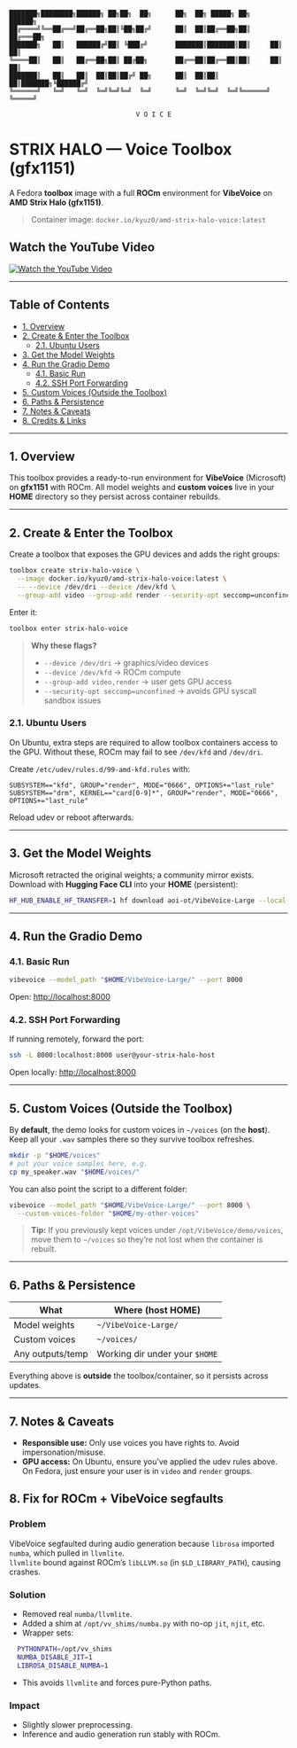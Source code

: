 ```
███████╗████████╗██████╗ ██╗██╗  ██╗      ██╗  ██╗ █████╗ ██╗      ██████╗
██╔════╝╚══██╔══╝██╔══██╗██║╚██╗██╔╝      ██║  ██║██╔══██╗██║     ██╔═══██╗
███████╗   ██║   ██████╔╝██║ ╚███╔╝       ███████║███████║██║     ██║   ██║
╚════██║   ██║   ██╔══██╗██║ ██╔██╗       ██╔══██║██╔══██║██║     ██║   ██║
███████║   ██║   ██║  ██║██║██╔╝ ██╗      ██║  ██║██║  ██║███████╗╚██████╔╝
╚══════╝   ╚═╝   ╚═╝  ╚═╝╚═╝╚═╝  ╚═╝      ╚═╝  ╚═╝╚═╝  ╚═╝╚══════╝ ╚═════╝

                                V O I C E                        
```

# STRIX HALO — Voice Toolbox (gfx1151)

A Fedora **toolbox** image with a full **ROCm** environment for **VibeVoice** on **AMD Strix Halo (gfx1151)**.

> Container image: `docker.io/kyuz0/amd-strix-halo-voice:latest`

## Watch the YouTube Video

[![Watch the YouTube Video](https://img.youtube.com/vi/jeBqYNWRLEc/maxresdefault.jpg)](https://youtu.be/jeBqYNWRLEc)

---

## Table of Contents

* [1. Overview](#1-overview)
* [2. Create & Enter the Toolbox](#2-create--enter-the-toolbox)
  * [2.1. Ubuntu Users](#21-ubuntu-users)
* [3. Get the Model Weights](#3-get-the-model-weights)
* [4. Run the Gradio Demo](#4-run-the-gradio-demo)
  * [4.1. Basic Run](#41-basic-run)
  * [4.2. SSH Port Forwarding](#42-ssh-port-forwarding)
* [5. Custom Voices (Outside the Toolbox)](#5-custom-voices-outside-the-toolbox)
* [6. Paths & Persistence](#6-paths--persistence)
* [7. Notes & Caveats](#7-notes--caveats)
* [8. Credits & Links](#8-credits--links)

---

## 1. Overview

This toolbox provides a ready-to-run environment for **VibeVoice** (Microsoft) on **gfx1151** with ROCm. All model weights and **custom voices** live in your **HOME** directory so they persist across container rebuilds.

---

## 2. Create & Enter the Toolbox

Create a toolbox that exposes the GPU devices and adds the right groups:

```bash
toolbox create strix-halo-voice \
  --image docker.io/kyuz0/amd-strix-halo-voice:latest \
  -- --device /dev/dri --device /dev/kfd \
  --group-add video --group-add render --security-opt seccomp=unconfined
```

Enter it:

```bash
toolbox enter strix-halo-voice
```

> **Why these flags?**
>
> * `--device /dev/dri` → graphics/video devices
> * `--device /dev/kfd` → ROCm compute
> * `--group-add video,render` → user gets GPU access
> * `--security-opt seccomp=unconfined` → avoids GPU syscall sandbox issues

### 2.1. Ubuntu Users

On Ubuntu, extra steps are required to allow toolbox containers access to the GPU. Without these, ROCm may fail to see `/dev/kfd` and `/dev/dri`.

Create `/etc/udev/rules.d/99-amd-kfd.rules` with:

```
SUBSYSTEM=="kfd", GROUP="render", MODE="0666", OPTIONS+="last_rule"
SUBSYSTEM=="drm", KERNEL=="card[0-9]*", GROUP="render", MODE="0666", OPTIONS+="last_rule"
```

Reload udev or reboot afterwards.

---

## 3. Get the Model Weights

Microsoft retracted the original weights; a community mirror exists. Download with **Hugging Face CLI** into your **HOME** (persistent):

```bash
HF_HUB_ENABLE_HF_TRANSFER=1 hf download aoi-ot/VibeVoice-Large --local-dir "$HOME/VibeVoice-Large"
```

---

## 4. Run the Gradio Demo

### 4.1. Basic Run

```bash
vibevoice --model_path "$HOME/VibeVoice-Large/" --port 8000 
```

Open: [http://localhost:8000](http://localhost:8000)

### 4.2. SSH Port Forwarding

If running remotely, forward the port:

```bash
ssh -L 8000:localhost:8000 user@your-strix-halo-host
```

Open locally: [http://localhost:8000](http://localhost:8000)

---

## 5. Custom Voices (Outside the Toolbox)

By **default**, the demo looks for custom voices in `~/voices` (on the **host**). Keep all your `.wav` samples there so they survive toolbox refreshes.

```bash
mkdir -p "$HOME/voices"
# put your voice samples here, e.g.
cp my_speaker.wav "$HOME/voices/"
```

You can also point the script to a different folder:

```bash
vibevoice --model_path "$HOME/VibeVoice-Large/" --port 8000 \
  --custom-voices-folder "$HOME/my-other-voices"
```

> **Tip:** If you previously kept voices under `/opt/VibeVoice/demo/voices`, move them to `~/voices` so they’re not lost when the container is rebuilt.

---

## 6. Paths & Persistence

| What             | Where (host HOME)              |
| ---------------- | ------------------------------ |
| Model weights    | `~/VibeVoice-Large/`           |
| Custom voices    | `~/voices/`                    |
| Any outputs/temp | Working dir under your `$HOME` |

Everything above is **outside** the toolbox/container, so it persists across updates.

---

## 7. Notes & Caveats

* **Responsible use:** Only use voices you have rights to. Avoid impersonation/misuse.
* **GPU access:** On Ubuntu, ensure you’ve applied the udev rules above. On Fedora, just ensure your user is in `video` and `render` groups.


## 8. Fix for ROCm + VibeVoice segfaults

### Problem
VibeVoice segfaulted during audio generation because `librosa` imported `numba`, which pulled in `llvmlite`.  
`llvmlite` bound against ROCm’s `libLLVM.so` (in `$LD_LIBRARY_PATH`), causing crashes.

### Solution
- Removed real `numba/llvmlite`.  
- Added a shim at `/opt/vv_shims/numba.py` with no-op `jit`, `njit`, etc.  
- Wrapper sets:

```bash
  PYTHONPATH=/opt/vv_shims
  NUMBA_DISABLE_JIT=1
  LIBROSA_DISABLE_NUMBA=1
```

* This avoids `llvmlite` and forces pure-Python paths.

### Impact

* Slightly slower preprocessing.
* Inference and audio generation run stably with ROCm.

